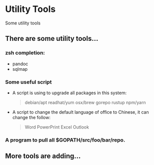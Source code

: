 # Utility Tools

Some utility tools

## There are some utility tools...

### zsh completion:

-   pandoc
-   sqlmap

### Some useful script

-   A script is using to upgrade all packages in this system:
    > debian/apt
    > readhat/yum
    > osx/brew
    > gorepo
    > rustup
    > npm/yarn
-   A script to change the default language of office to Chinese, it can change the follow:
    > Word
    > PowerPrint
    > Excel
    > Outlook

### A program to pull all $GOPATH/src/foo/bar/repo.

## More tools are adding...
